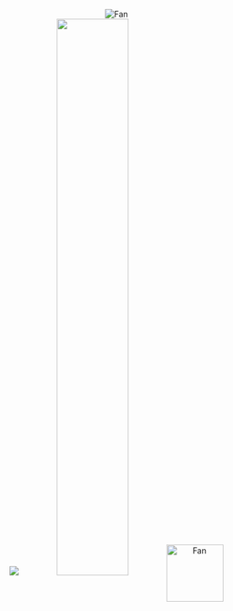 <p align="center">
    <img src="https://github.com/sntdshrly/sntdshrly/blob/main/img/fan-1.gif" alt="Fan" align="center"> <br>
    <img src ="https://github-readme-streak-stats.herokuapp.com?user=sntdshrly&theme=darcula&hide_border=true&background=FFFFFF00">
  <img height="50%" width="auto" src ="https://github-readme-stats.vercel.app/api/top-langs/?username=sntdshrly&layout=compact&hide_border=true&theme=darcula&bg_color=00000000&langs_count=6&hide=jupyter%20notebook,tex,css,php">
    <img src="https://github.com/sntdshrly/sntdshrly/blob/main/img/skeleton.gif" alt="Fan" align="center" width="100px" height="100px"> <br>
</p>
